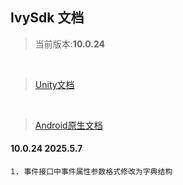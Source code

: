## IvySdk 文档

> 当前版本:**10.0.24**
<br>

> [Unity文档](README_UNITY.md)
<br>

> [Android原生文档](README_ANDROID_NATIVE.md)



#### **10.0.24**  2025.5.7
    1. 事件接口中事件属性参数格式修改为字典结构
